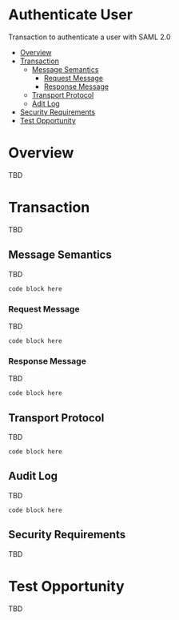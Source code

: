 # Authenticate User
Transaction to authenticate a user with SAML 2.0

- [Overview](#overview)
- [Transaction](#transaction)
	* [Message Semantics](#message-semantics)
		- [Request Message](#request-message)
		- [Response Message](#response-message)
	* [Transport Protocol](#transport-protocol)
	* [Adit Log](#audit-log)
- [Security Requirements](#security-requirements)
- [Test Opportunity](#test-opportunity) 

# Overview

TBD   

# Transaction

TBD

## Message Semantics

TBD

```
code block here    
```

### Request Message

TBD

```
code block here    
```

### Response Message

TBD

```
code block here    
```

## Transport Protocol

TBD

```
code block here    
```

## Audit Log

TBD

```
code block here    
```

## Security Requirements   

TBD

# Test Opportunity

TBD
